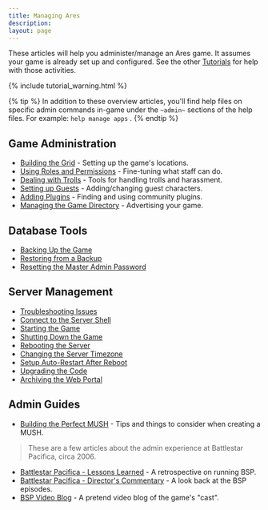 ```yaml
---
title: Managing Ares
description: 
layout: page
---
```


These articles will help you administer/manage an Ares game.  It assumes your game is already set up and configured.  See the other [Tutorials](/tutorials) for help with those activities.

{% include tutorial_warning.html %}

{% tip %} 
In addition to these overview articles, you'll find help files on specific admin commands in-game under the  `~admin~`  sections of the help files.  For example:   `help manage apps` .
{% endtip %}

## Game Administration

* [Building the Grid](/tutorials/manage/building.html) - Setting up the game's locations.
* [Using Roles and Permissions](/tutorials/manage/roles.html) - Fine-tuning what staff can do.
* [Dealing with Trolls](/tutorials/manage/trolls.html) - Tools for handling trolls and harassment.
* [Setting up Guests](/tutorials/manage/guests.html) - Adding/changing guest characters.
* [Adding Plugins](/tutorials/code/extras.html) - Finding and using community plugins.
* [Managing the Game Directory](/tutorials/manage/directory.html) - Advertising your game.

## Database Tools

* [Backing Up the Game](/tutorials/manage/backups.html)
* [Restoring from a Backup](/tutorials/manage/restore-db.html)
* [Resetting the Master Admin Password](/tutorials/manage/forgot-headwiz-pw.html)

## Server Management

* [Troubleshooting Issues](/tutorials/code/troubleshooting.html)
* [Connect to the Server Shell](/tutorials/install/server-shell.html)
* [Starting the Game](/tutorials/manage/start.html)
* [Shutting Down the Game](/tutorials/manage/shutdown.html)
* [Rebooting the Server](/tutorials/manage/reboot.html)
* [Changing the Server Timezone](/tutorials/manage/server-timezone.html)
* [Setup Auto-Restart After Reboot](/tutorials/manage/restart-after-reboot.html)
* [Upgrading the Code](/tutorials/manage/upgrades.html)
* [Archiving the Web Portal](/tutorials/manage/web-archive.html)

## Admin Guides

* [Building the Perfect MUSH](/articles/building-the-perfect-mush.html) - Tips and things to consider when creating a MUSH.

> These are a few articles about the admin experience at Battlestar Pacifica, circa 2006. 

* [Battlestar Pacifica - Lessons Learned](/articles/battlestar-pacifica-lessons-learned.html) - A retrospective on running BSP.
* [Battlestar Pacifica - Director's Commentary](/articles/battlestar-pacifica-director-s-commentary.html) - A look back at the BSP episodes.
* [BSP Video Blog](/articles/bsp-video-blog.html) - A pretend video blog of the game's "cast".
